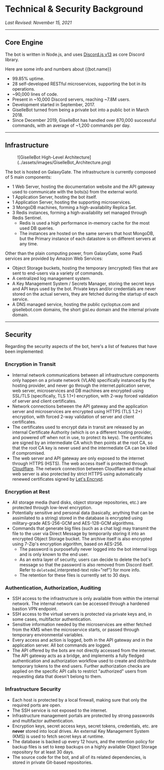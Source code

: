 Technical & Security Background
===============================

*Last Revised: November 15, 2021*

------------------------------------------------------------------------

Core Engine
-----------

The bot is written in Node.js, and uses [Discord.js
v13](https://discord.js.org/) as core Discord library.

Here are some info and numbers about {{bot.name}}

- 99.85% uptime.
- 28 self-developed RESTful microservices, supporting the bot in its operations.
- ~90,000 lines of code.
- Present in ~10,000 Discord servers, reaching ~7.8M users.
- Development started in September, 2017.
- GiselleBot turned from being a private bot into a public bot in March 2018.
- Since December 2019, GiselleBot has handled over 870,000 successful commands, with an average of ~1,200 commands per day.
------------------------------------------------------------------------

Infrastructure
--------------

<figure markdown>
  ![GiselleBot High-Level Architecture](../assets/images/GiselleBot_Architecture.png)
</figure>

The bot is hosted on GalaxyGate. The infrastructure is currently composed of 5 main
components:

- 1 Web Server, hosting the documentation website and the API gateway used to communicate with
    the bots(s) from the external world.
- 1 Application Server, hosting the bot itself.
- 1 Application Server, hosting the supporting microservices.
- 3 MongoDB machines, forming a high-availability Replica Set.
- 3 Redis instances, forming a high-availability set managed through
    Redis Sentinel.
    -   Redis is used a high performance in-memory cache for the most
        used DB queries.
    -   The instances are hosted on the same servers that host MongoDB,
        but the Primary instance of each datastore is on different
        servers at any time.

Other than the plain computing power, from GalaxyGate, some PaaS services are provided by Amazon Web Services:

- Object Storage buckets, hosting the temporary (encrypted) files that
    are sent to end-users via a variety of commands.
- A centralized log management system.
- A Key Management System / Secrets Manager, storing the secret keys 
    and API keys used by the bot. Private keys and/or credentials are 
    never stored on the actual servers, they are fetched during the 
    startup of each service.
- A DNS managed service, hosting the public cycloptux.com and
    gisellebot.com domains, the short gisl.eu domain and the internal
    private domain.

------------------------------------------------------------------------

Security
--------

Regarding the security aspects of the bot, here's a list of features
that have been implemented:

### Encryption in Transit

- Internal network communications between all infrastructure components 
    only happen on a private network (VLAN) specifically instanced by the 
    hosting provider, and never go through the internet.pplication server,
    web server, microservices and DB machines are encrypted using SSL/TLS
    (specifically, TLS 1.1+) encryption, with 2-way forced validation of
    server and client certificates.
- Network connections between the API gateway and the application
    server and microservices are encrypted using HTTPS (TLS 1.2+)
    encryption, with forced 2-way validation of server and client
    certificates.
- The certificates used to encrypt data in transit are released by an
    internal Certificate Authority (which is on a different hosting 
    provider, and powered off when not in use, to protect its keys). 
    The certificates are signed by an intermediate CA which then points
    at the root CA, so that the root CA key is never used and the 
    intermediate CA can be killed if compromised.
- The web server and API gateway are only exposed to the internet
    through HTTPS (HSTS). The web access itself is protected through
    [Cloudflare](https://www.cloudflare.com/). The network connection
    between Cloudflare and the actual web server is also protected by
    strict HTTPS using automatically renewed certificates signed by
    [Let\'s Encrypt](https://letsencrypt.org/).

### Encryption at Rest

-   All storage media (hard disks, object storage repositories, etc.)
    are protected through low-level encryption.
-   Potentially sensitive and personal data (basically, anything that
    can be assimilated to a string) stored in the database is encrypted
    using military-grade AES-256-GCM and AES-128-GCM algorithms.
-   Commands that generate big files (such as a chat log) may transmit
    the file to the user via Direct Message by temporarily storing it
    into an encrypted Object Storage bucket. The archive itself is also
    encrypted using 7-Zip\'s encryption algorithm, based on AES-256.
    -   The password is purposefully never logged into the bot internal
        logs and is only known to the end user.
    -   As an extra layer of security, users can decide to delete the
        bot\'s message so that the password is also removed from Discord
        itself. Refer to `deletedm`{.interpreted-text role="ref"} for
        more info.
    -   The retention for these files is currently set to 30 days.

### Authentication, Authorization, Auditing

-   SSH access to the infrastructure is only available from within the
    internal network. The internal network can be accessed through a
    hardened bastion VPN endpoint.
-   SSH access to the virtual servers is protected via private keys and,
    in some cases, multifactor authentication.
-   Sensitive information needed by the microservices are either fetched
    from the KMS when the microservice starts, or passed through
    temporary environmental variables.
-   Every access and action is logged, both in the API gateway and in
    the application server. All bot commands are logged.
-   The API offered by the bots are not directly accessed from the
    internet. The API gateway acts as a bridge, and implements a fully
    fledged authentication and authorization workflow used to create and
    distribute temporary tokens to the end users. Further authorization
    checks are applied on the specific API calls to restrict
    "authorized" users from requesting data that doesn't belong to
    them.

### Infrastructure Security

- Each host is protected by a local firewall, making sure that only 
    the required ports are open.
- The SSH service is not exposed to the internet.
- Infrastructure management portals are protected by strong
    passwords and multifactor authentication.
- Encryption keys, secret access keys, secret tokens, credentials,
    etc. are **never** stored into local drives. An external Key
    Management System (KMS) is used to fetch secret keys at runtime.
- The database is backed up every 12 hours, and the retention policy
    for backup files is set to keep backups on a highly available Object
    Storage repository for at least 30 days.
- The source code for the bot, and all of its related dependencies, is
    stored in private Git-based repositories.
